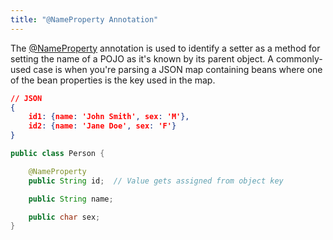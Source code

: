 ```yaml
---
title: "@NameProperty Annotation"
---
```


The [@NameProperty](../apidocs/org/apache/juneau/annotation/NameProperty.html) annotation is used to
identify a setter as a method for setting the name of a POJO as it's known by its parent object.
A commonly-used case is when you're parsing a JSON map containing beans where one of the bean
properties is the key used in the map.
```json
// JSON
{
    id1: {name: 'John Smith', sex: 'M'},
    id2: {name: 'Jane Doe', sex: 'F'}
}
```
```java
public class Person {

    @NameProperty
    public String id;  // Value gets assigned from object key

    public String name;

    public char sex;
}
```